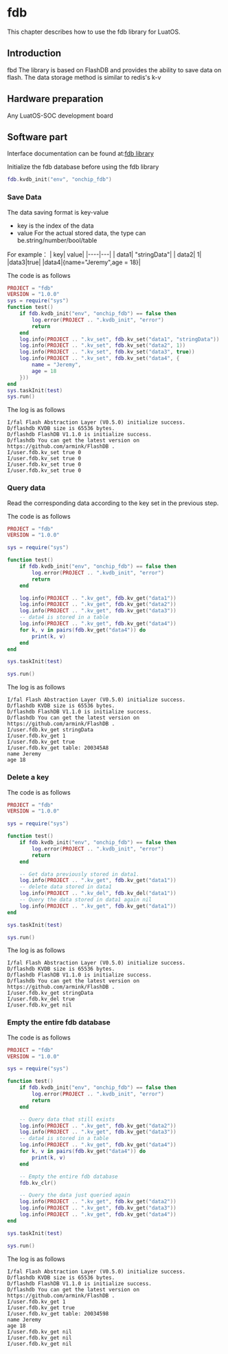 # fdb

This chapter describes how to use the fdb library for LuatOS.

## Introduction

fbd The library is based on FlashDB and provides the ability to save data on flash. The data storage method is similar to redis's k-v

## Hardware preparation

Any LuatOS-SOC development board

## Software part

Interface documentation can be found at:[fdb library](https://openluat.github.io/luatos-wiki-en/api/fdb.html)

Initialize the fdb database before using the fdb library

```lua
fdb.kvdb_init("env", "onchip_fdb")
```

### Save Data

The data saving format is key-value

+ key is the index of the data
+ value For the actual stored data, the type can be.string/number/bool/table

For example：
| key| value|
|----|---|
| data1| "stringData"|
| data2| 1|
|data3|true|
|data4|{name="Jeremy",age = 18}|

The code is as follows

```lua
PROJECT = "fdb"
VERSION = "1.0.0"
sys = require("sys")
function test()
    if fdb.kvdb_init("env", "onchip_fdb") == false then
        log.error(PROJECT .. ".kvdb_init", "error")
        return
    end
    log.info(PROJECT .. ".kv_set", fdb.kv_set("data1", "stringData"))
    log.info(PROJECT .. ".kv_set", fdb.kv_set("data2", 1))
    log.info(PROJECT .. ".kv_set", fdb.kv_set("data3", true))
    log.info(PROJECT .. ".kv_set", fdb.kv_set("data4", {
        name = "Jeremy",
        age = 18
    }))
end
sys.taskInit(test)
sys.run()
```

The log is as follows

```log
I/fal Flash Abstraction Layer (V0.5.0) initialize success.
D/flashdb KVDB size is 65536 bytes.
D/flashdb FlashDB V1.1.0 is initialize success.
D/flashdb You can get the latest version on https://github.com/armink/FlashDB .
I/user.fdb.kv_set true 0
I/user.fdb.kv_set true 0
I/user.fdb.kv_set true 0
I/user.fdb.kv_set true 0
```

### Query data

Read the corresponding data according to the key set in the previous step.

The code is as follows

```lua
PROJECT = "fdb"
VERSION = "1.0.0"

sys = require("sys")

function test()
    if fdb.kvdb_init("env", "onchip_fdb") == false then
        log.error(PROJECT .. ".kvdb_init", "error")
        return
    end

    log.info(PROJECT .. ".kv_get", fdb.kv_get("data1"))
    log.info(PROJECT .. ".kv_get", fdb.kv_get("data2"))
    log.info(PROJECT .. ".kv_get", fdb.kv_get("data3"))
    -- data4 is stored in a table
    log.info(PROJECT .. ".kv_get", fdb.kv_get("data4"))
    for k, v in pairs(fdb.kv_get("data4")) do
        print(k, v)
    end
end

sys.taskInit(test)

sys.run()
```

The log is as follows

```log
I/fal Flash Abstraction Layer (V0.5.0) initialize success.
D/flashdb KVDB size is 65536 bytes.
D/flashdb FlashDB V1.1.0 is initialize success.
D/flashdb You can get the latest version on https://github.com/armink/FlashDB .
I/user.fdb.kv_get stringData
I/user.fdb.kv_get 1
I/user.fdb.kv_get true
I/user.fdb.kv_get table: 200345A8
name Jeremy
age 18
```

### Delete a key

The code is as follows

```lua
PROJECT = "fdb"
VERSION = "1.0.0"

sys = require("sys")

function test()
    if fdb.kvdb_init("env", "onchip_fdb") == false then
        log.error(PROJECT .. ".kvdb_init", "error")
        return
    end

    -- Get data previously stored in data1.
    log.info(PROJECT .. ".kv_get", fdb.kv_get("data1"))
    -- delete data stored in data1
    log.info(PROJECT .. ".kv_del", fdb.kv_del("data1"))
    -- Query the data stored in data1 again nil
    log.info(PROJECT .. ".kv_get", fdb.kv_get("data1"))
end

sys.taskInit(test)

sys.run()
```

The log is as follows

```log
I/fal Flash Abstraction Layer (V0.5.0) initialize success.
D/flashdb KVDB size is 65536 bytes.
D/flashdb FlashDB V1.1.0 is initialize success.
D/flashdb You can get the latest version on https://github.com/armink/FlashDB .
I/user.fdb.kv_get stringData
I/user.fdb.kv_del true
I/user.fdb.kv_get nil
```

### Empty the entire fdb database

The code is as follows

```lua
PROJECT = "fdb"
VERSION = "1.0.0"

sys = require("sys")

function test()
    if fdb.kvdb_init("env", "onchip_fdb") == false then
        log.error(PROJECT .. ".kvdb_init", "error")
        return
    end

    -- Query data that still exists
    log.info(PROJECT .. ".kv_get", fdb.kv_get("data2"))
    log.info(PROJECT .. ".kv_get", fdb.kv_get("data3"))
    -- data4 is stored in a table
    log.info(PROJECT .. ".kv_get", fdb.kv_get("data4"))
    for k, v in pairs(fdb.kv_get("data4")) do
        print(k, v)
    end

    -- Empty the entire fdb database
    fdb.kv_clr()

    -- Query the data just queried again
    log.info(PROJECT .. ".kv_get", fdb.kv_get("data2"))
    log.info(PROJECT .. ".kv_get", fdb.kv_get("data3"))
    log.info(PROJECT .. ".kv_get", fdb.kv_get("data4"))
end

sys.taskInit(test)

sys.run()
```

The log is as follows

```log
I/fal Flash Abstraction Layer (V0.5.0) initialize success.
D/flashdb KVDB size is 65536 bytes.
D/flashdb FlashDB V1.1.0 is initialize success.
D/flashdb You can get the latest version on https://github.com/armink/FlashDB .
I/user.fdb.kv_get 1
I/user.fdb.kv_get true
I/user.fdb.kv_get table: 20034598
name Jeremy
age 18
I/user.fdb.kv_get nil
I/user.fdb.kv_get nil
I/user.fdb.kv_get nil
```
